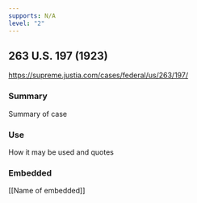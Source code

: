 ```yaml
---
supports: N/A
level: "2"
---
```

## 263 U.S. 197 (1923)

https://supreme.justia.com/cases/federal/us/263/197/
### Summary

Summary of case

### Use

How it may be used and quotes

### Embedded

[[Name of embedded]]